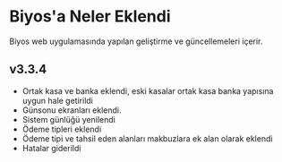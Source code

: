 # Biyos'a Neler Eklendi
Biyos web uygulamasında yapılan geliştirme ve güncellemeleri içerir.  

## v3.3.4
- Ortak kasa ve banka eklendi, eski kasalar ortak kasa banka yapısına uygun hale getirildi
- Günsonu ekranları eklendi. 
- Sistem günlüğü yenilendi
- Ödeme tipleri eklendi
- Ödeme tipi ve tahsil eden alanları makbuzlara ek alan olarak eklendi
- Hatalar giderildi

